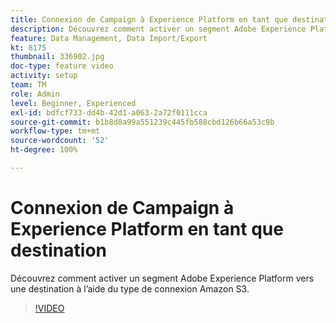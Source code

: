 ```yaml
---
title: Connexion de Campaign à Experience Platform en tant que destination
description: Découvrez comment activer un segment Adobe Experience Platform vers une destination à l’aide du type de connexion Amazon S3.
feature: Data Management, Data Import/Export
kt: 8175
thumbnail: 336902.jpg
doc-type: feature video
activity: setup
team: TM
role: Admin
level: Beginner, Experienced
exl-id: bdfcf733-dd4b-42d1-a063-2a72f0111cca
source-git-commit: b1b8d8a99a551239c445fb588cbd126b66a53c9b
workflow-type: tm+mt
source-wordcount: '52'
ht-degree: 100%

---
```


# Connexion de Campaign à Experience Platform en tant que destination

Découvrez comment activer un segment Adobe Experience Platform vers une destination à l’aide du type de connexion Amazon S3.

>[!VIDEO](https://video.tv.adobe.com/v/336902?quality=12&learn=on)

